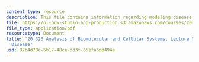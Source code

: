 ```yaml
---
content_type: resource
description: This file contains information regarding modeling disease.
file: https://ol-ocw-studio-app-production.s3.amazonaws.com/courses/20-320-analysis-of-biomolecular-and-cellular-systems-fall-2012/87b4d78e5b1748cedd3f65efa5dd494a_MIT20_320F12_Tpc_4_Mod_Dis.pdf
file_type: application/pdf
resourcetype: Document
title: '20.320 Analysis of Biomolecular and Cellular Systems, Lecture Notes: 4 Modeling
  Disease'
uid: 87b4d78e-5b17-48ce-dd3f-65efa5dd494a
---
```

